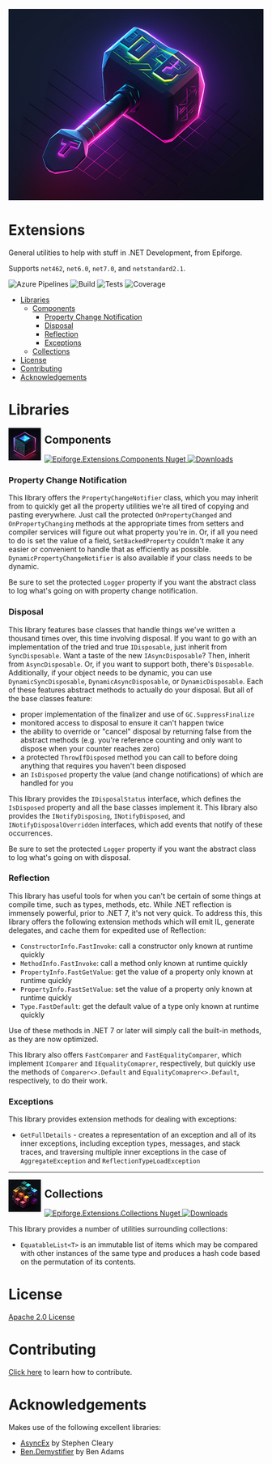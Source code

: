 ![Extensions Logo](Extensions.jpg) 

<h1>Extensions</h1>

General utilities to help with stuff in .NET Development, from Epiforge.

Supports `net462`, `net6.0`, `net7.0`, and `netstandard2.1`.

![Azure Pipelines](https://dev.azure.com/epiforge/extensions/_apis/build/status/epiforge.extensions)
![Build](https://img.shields.io/azure-devops/build/epiforge/extensions/4.svg?logo=azuredevops&logoColor=white)
![Tests](https://img.shields.io/azure-devops/tests/epiforge/extensions/4.svg?compact_message=&logo=azuredevops&logoColor=white)
![Coverage](https://img.shields.io/azure-devops/coverage/epiforge/extensions/4?logo=azuredevops)

- [Libraries](#libraries)
  - [Components](#components)
    - [Property Change Notification](#property-change-notification)
    - [Disposal](#disposal)
    - [Reflection](#reflection)
    - [Exceptions](#exceptions)
  - [Collections](#collections)
- [License](#license)
- [Contributing](#contributing)
- [Acknowledgements](#acknowledgements)

# Libraries

<img src="Epiforge.Extensions.Components/NuGet.jpg" alt="Components" style="float: left; padding-right: 0.5em;">

## Components
[![Epiforge.Extensions.Components Nuget](https://img.shields.io/nuget/v/Epiforge.Extensions.Components.svg?logo=nuget) ![Downloads](https://img.shields.io/nuget/dt/epiforge.extensions.components)](https://www.nuget.org/packages/Epiforge.Extensions.Components)

### Property Change Notification
This library offers the `PropertyChangeNotifier` class, which you may inherit from to quickly get all the property utilities we're all tired of copying and pasting everywhere.
Just call the protected `OnPropertyChanged` and `OnPropertyChanging` methods at the appropriate times from setters and compiler services will figure out what property you're in.
Or, if all you need to do is set the value of a field, `SetBackedProperty` couldn't make it any easier or convenient to handle that as efficiently as possible.
`DynamicPropertyChangeNotifier` is also available if your class needs to be dynamic.

Be sure to set the protected `Logger` property if you want the abstract class to log what's going on with property change notification.

### Disposal
This library features base classes that handle things we've written a thousand times over, this time involving disposal.
If you want to go with an implementation of the tried and true `IDisposable`, just inherit from `SyncDisposable`.
Want a taste of the new `IAsyncDisposable`? Then, inherit from `AsyncDisposable`.
Or, if you want to support both, there's `Disposable`.
Additionally, if your object needs to be dynamic, you can use `DynamicSyncDisposable`, `DynamicAsyncDisposable`, or `DynamicDisposable`.
Each of these features abstract methods to actually do your disposal.
But all of the base classes feature:

* proper implementation of the finalizer and use of `GC.SuppressFinalize`
* monitored access to disposal to ensure it can't happen twice
* the ability to override or "cancel" disposal by returning false from the abstract methods (e.g. you're reference counting and only want to dispose when your counter reaches zero)
* a protected `ThrowIfDisposed` method you can call to before doing anything that requires you haven't been disposed
* an `IsDisposed` property the value (and change notifications) of which are handled for you

This library provides the `IDisposalStatus` interface, which defines the `IsDisposed` property and all the base classes implement it.
This library also provides the `INotifyDisposing`, `INotifyDisposed`, and `INotifyDisposalOverridden` interfaces, which add events that notify of these occurrences.

Be sure to set the protected `Logger` property if you want the abstract class to log what's going on with disposal.

### Reflection
This library has useful tools for when you can't be certain of some things at compile time, such as types, methods, etc.
While .NET reflection is immensely powerful, prior to .NET 7, it's not very quick.
To address this, this library offers the following extension methods which will emit IL, generate delegates, and cache them for expedited use of Reflection:

* `ConstructorInfo.FastInvoke`: call a constructor only known at runtime quickly
* `MethodInfo.FastInvoke`: call a method only known at runtime quickly
* `PropertyInfo.FastGetValue`: get the value of a property only known at runtime quickly
* `PropertyInfo.FastSetValue`: set the value of a property only known at runtime quickly
* `Type.FastDefault`: get the default value of a type only known at runtime quickly

Use of these methods in .NET 7 or later will simply call the built-in methods, as they are now optimized.

This library also offers `FastComparer` and `FastEqualityComparer`, which implement `IComparer` and `IEqualityComaprer`, respectively, but quickly use the methods of `Comparer<>.Default` and `EqualityComaprer<>.Default`, respectively, to do their work.

### Exceptions
This library provides extension methods for dealing with exceptions:

* `GetFullDetails` - creates a representation of an exception and all of its inner exceptions, including exception types, messages, and stack traces, and traversing multiple inner exceptions in the case of `AggregateException` and `ReflectionTypeLoadException`

---

<img src="Epiforge.Extensions.Collections/NuGet.jpg" alt="Collections" style="float: left; padding-right: 0.5em;">

## Collections
[![Epiforge.Extensions.Collections Nuget](https://img.shields.io/nuget/v/Epiforge.Extensions.Collections.svg?logo=nuget) ![Downloads](https://img.shields.io/nuget/dt/epiforge.extensions.collections)](https://www.nuget.org/packages/Epiforge.Extensions.Collections)

This library provides a number of utilities surrounding collections:

* `EquatableList<T>` is an immutable list of items which may be compared with other instances of the same type and produces a hash code based on the permutation of its contents.

# License

[Apache 2.0 License](LICENSE)

# Contributing

[Click here](CONTRIBUTING.md) to learn how to contribute.

# Acknowledgements

Makes use of the following excellent libraries:
* [AsyncEx](https://github.com/StephenCleary/AsyncEx) by Stephen Cleary
* [Ben.Demystifier](https://github.com/benaadams/Ben.Demystifier) by Ben Adams